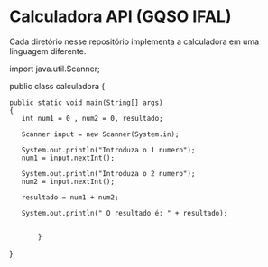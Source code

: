 # Calculadora API (GQSO IFAL)

Cada diretório nesse repositório implementa a calculadora em uma linguagem diferente.

import java.util.Scanner;

public class calculadora {

   
    public static void main(String[] args) 
    {
       int num1 = 0 , num2 = 0, resultado;
      
       Scanner input = new Scanner(System.in);
       
       System.out.println("Introduza o 1 numero");
       num1 = input.nextInt();
       
       System.out.println("Introduza o 2 numero");
       num2 = input.nextInt();
             
       resultado = num1 + num2;
       
       System.out.println(" O resultado é: " + resultado);
             
       
           }
    
}
